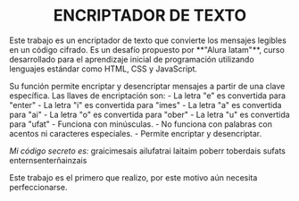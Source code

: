 
<h1 align="center">ENCRIPTADOR DE TEXTO</h1>

<p>
Este trabajo es un encriptador de texto que convierte los mensajes legibles en un código cifrado.
Es un desafío propuesto por **"Alura latam"**, curso desarrollado para el aprendizaje inicial de programación utilizando lenguajes estándar como HTML, CSS y JavaScript.
<p>

<p1>
Su función permite  encriptar y desencriptar mensajes a partir de una clave específica.
Las llaves de encriptación son:
- La letra "e" es convertida para "enter"
- La letra "i" es convertida para "imes"
- La letra "a" es convertida para "ai"
- La letra "o" es convertida para "ober"
- La letra "u" es convertida para "ufat"

<p2>
- Funciona con minúsculas.
- No funciona con palabras con acentos ni caracteres especiales.
- Permite encriptar y desencriptar.

*Mi código secreto es:*
graicimesais ailufatrai laitaim poberr toberdais sufats enternsenterñainzais
</p2>
<p3>

Este trabajo es el primero que realizo, por este motivo aún necesita perfeccionarse.

